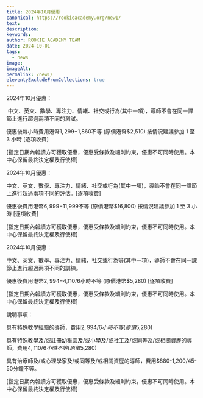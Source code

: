```yaml
---
title: 2024年10月優惠
canonical: https://rookieacademy.org/new1/
text: 
description: 
keywords: 
author: ROOKIE ACADEMY TEAM
date: 2024-10-01
tags:
  - news
image: 
imageAlt: 
permalink: /new1/
eleventyExcludeFromCollections: true
---
```

2024年10月優惠：

 中文、英文、數學、專注力、情緒、社交或行為(其中一項)，導師不會在同一課節上進行超過兩項不同的測試。

優惠後每小時費用港幣$1,299-$1,860不等 (原價港幣$2,510) 按情況建議參加 1 至 3 小時 [逐項收費] 

[指定日期內報讀方可獲取優惠，優惠受條款及細則約束，優惠不可同時使用。本中心保留最終決定權及行使權]

2024年10月優惠：

中文、英文、數學、專注力、情緒、社交或行為(其中一項)，導師不會在同一課節上進行超過兩項不同的評估。[逐項收費]

優惠後費用港幣$6,999-$11,999不等 (原價港幣$16,800) 按情況建議參加 1 至 3 小時 [逐項收費]

[指定日期內報讀方可獲取優惠，優惠受條款及細則約束，優惠不可同時使用。本中心保留最終決定權及行使權]


2024年10月優惠：

中文、英文、數學、專注力、情緒、社交或行為等(其中一項)，導師不會在同一課節上進行超過兩項不同的訓練。

優惠後費用港幣$2,994-$4,110/6小時不等 (原價港幣$5,280) [逐項收費] 

[指定日期內報讀方可獲取優惠，優惠受條款及細則約束，優惠不可同時使用。本中心保留最終決定權及行使權]


說明事項：

具有特殊教學經驗的導師，費用$2,994/6小時不等 (原價$5,280) 

具有特殊教學及/或註冊幼稚園及/或小學及/或社工及/或同等及/或相關資歷的導師，費用$4,110/6小時不等 (原價$5,280)

具有治療師及/或心理學家及/或同等及/或相關資歷的導師，費用$880-1,200/45-50分鐘不等。

[指定日期內報讀方可獲取優惠，優惠受條款及細則約束，優惠不可同時使用。本中心保留最終決定權及行使權]